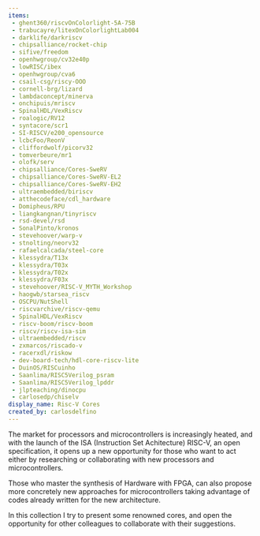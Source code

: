 ```yaml
---
items:
 - ghent360/riscvOnColorlight-5A-75B
 - trabucayre/litexOnColorlightLab004
 - darklife/darkriscv
 - chipsalliance/rocket-chip
 - sifive/freedom
 - openhwgroup/cv32e40p
 - lowRISC/ibex
 - openhwgroup/cva6
 - csail-csg/riscy-OOO
 - cornell-brg/lizard
 - lambdaconcept/minerva
 - onchipuis/mriscv
 - SpinalHDL/VexRiscv
 - roalogic/RV12
 - syntacore/scr1
 - SI-RISCV/e200_opensource
 - lcbcFoo/ReonV
 - cliffordwolf/picorv32
 - tomverbeure/mr1
 - olofk/serv
 - chipsalliance/Cores-SweRV
 - chipsalliance/Cores-SweRV-EL2
 - chipsalliance/Cores-SweRV-EH2
 - ultraembedded/biriscv
 - atthecodeface/cdl_hardware
 - Domipheus/RPU
 - liangkangnan/tinyriscv 
 - rsd-devel/rsd
 - SonalPinto/kronos
 - stevehoover/warp-v
 - stnolting/neorv32
 - rafaelcalcada/steel-core
 - klessydra/T13x
 - klessydra/T03x
 - klessydra/T02x
 - klessydra/F03x 
 - stevehoover/RISC-V_MYTH_Workshop
 - haogwb/starsea_riscv
 - OSCPU/NutShell
 - riscvarchive/riscv-qemu
 - SpinalHDL/VexRiscv
 - riscv-boom/riscv-boom
 - riscv/riscv-isa-sim
 - ultraembedded/riscv
 - zxmarcos/riscado-v
 - racerxdl/riskow
 - dev-board-tech/hdl-core-riscv-lite
 - DuinOS/RISCuinho
 - Saanlima/RISC5Verilog_psram
 - Saanlima/RISC5Verilog_lpddr
 - jlpteaching/dinocpu
 - carlosedp/chiselv
display_name: Risc-V Cores
created_by: carlosdelfino 
---
```


The market for processors and microcontrollers is increasingly heated, and with the launch of the ISA (Instruction Set Achitecture) RISC-V, an open specification, it opens up a new opportunity for those who want to act either by researching or collaborating with new processors and microcontrollers.

Those who master the synthesis of Hardware with FPGA, can also propose more concretely new approaches for microcontrollers taking advantage of codes already written for the new architecture.

In this collection I try to present some renowned cores, and open the opportunity for other colleagues to collaborate with their suggestions.
